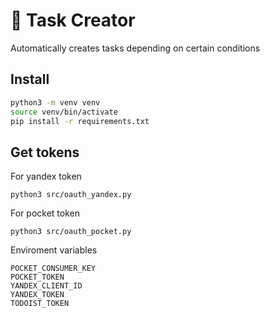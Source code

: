 # 🤖 Task Creator
Automatically creates tasks depending on certain conditions

## Install

```bash
python3 -m venv venv
source venv/bin/activate
pip install -r requirements.txt
```

## Get tokens
For yandex token

```
python3 src/oauth_yandex.py
```

For pocket token

```
python3 src/oauth_pocket.py
```

Enviroment variables
```
POCKET_CONSUMER_KEY
POCKET_TOKEN
YANDEX_CLIENT_ID
YANDEX_TOKEN
TODOIST_TOKEN
```